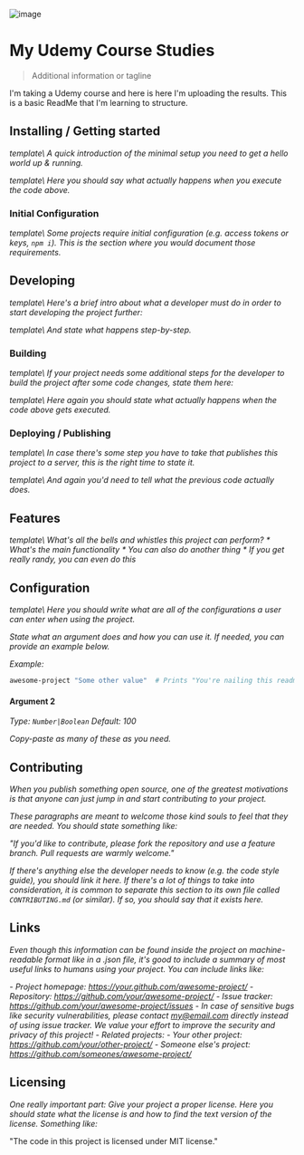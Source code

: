 ![image](https://github.com/Aplutypus/udemy-csharp-course/assets/65687650/74f81422-0e6c-460a-bd02-d8949488b7f4)

# My Udemy Course Studies
> Additional information or tagline

I'm taking a Udemy course and here is here I'm uploading the results.
This is a basic ReadMe that I'm learning to structure.

## Installing / Getting started

_template\ A quick introduction of the minimal setup you need to get a hello world up &
running._

_template\ Here you should say what actually happens when you execute the code above._

### Initial Configuration

_template\ Some projects require initial configuration (e.g. access tokens or keys, `npm i`).
This is the section where you would document those requirements._

## Developing

_template\ Here's a brief intro about what a developer must do in order to start developing
the project further:_

_template\ And state what happens step-by-step._

### Building

_template\ If your project needs some additional steps for the developer to build the
project after some code changes, state them here:_

_template\ Here again you should state what actually happens when the code above gets
executed._

### Deploying / Publishing

_template\ In case there's some step you have to take that publishes this project to a
server, this is the right time to state it._

_template\ And again you'd need to tell what the previous code actually does._

## Features

_template\ What's all the bells and whistles this project can perform?_
_* What's the main functionality_
_* You can also do another thing_
_* If you get really randy, you can even do this_

## Configuration

_template\ Here you should write what are all of the configurations a user can enter when
using the project._

_State what an argument does and how you can use it. If needed, you can provide
an example below._

_Example:_
```bash
awesome-project "Some other value"  # Prints "You're nailing this readme!"
```

#### Argument 2
_Type: `Number|Boolean`_
_Default: 100_

_Copy-paste as many of these as you need._

## Contributing

_When you publish something open source, one of the greatest motivations is that
anyone can just jump in and start contributing to your project._

_These paragraphs are meant to welcome those kind souls to feel that they are
needed. You should state something like:_

_"If you'd like to contribute, please fork the repository and use a feature
branch. Pull requests are warmly welcome."_

_If there's anything else the developer needs to know (e.g. the code style
guide), you should link it here. If there's a lot of things to take into
consideration, it is common to separate this section to its own file called
`CONTRIBUTING.md` (or similar). If so, you should say that it exists here._

## Links

_Even though this information can be found inside the project on machine-readable
format like in a .json file, it's good to include a summary of most useful
links to humans using your project. You can include links like:_

_- Project homepage: https://your.github.com/awesome-project/_
_- Repository: https://github.com/your/awesome-project/_
_- Issue tracker: https://github.com/your/awesome-project/issues_
  _- In case of sensitive bugs like security vulnerabilities, please contact
    my@email.com directly instead of using issue tracker. We value your effort
    to improve the security and privacy of this project!_
_- Related projects:_
  _- Your other project: https://github.com/your/other-project/_
  _- Someone else's project: https://github.com/someones/awesome-project/_


## Licensing

_One really important part: Give your project a proper license. Here you should
state what the license is and how to find the text version of the license.
Something like:_

"The code in this project is licensed under MIT license."
